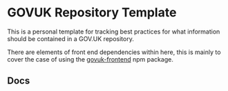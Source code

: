 # GOVUK Repository Template

This is a personal template for tracking best practices for what information should be contained in a GOV.UK repository.

There are elements of front end dependencies within here, this is mainly to cover the case of using the [govuk-frontend](https://frontend.design-system.service.gov.uk/) npm package.

## Docs


